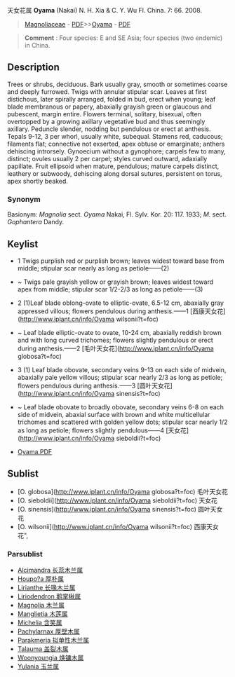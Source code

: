天女花属 **Oyama** (Nakai) N. H. Xia & C. Y. Wu Fl. China. 7: 66. 2008.

> [Magnoliaceae](http://www.iplant.cn/info/Magnoliaceae?t=foc) - [PDF](http://www.iplant.cn/foc/pdf/Magnoliaceae.pdf)>>[Oyama](http://www.iplant.cn/info/Oyama?t=foc) - [PDF](http://www.iplant.cn/foc/pdf/Oyama.pdf)

> **Comment** : 
> Four species: E and SE Asia; four species (two endemic) in China.

## Description

Trees or shrubs, deciduous. Bark usually gray, smooth or sometimes coarse and deeply furrowed. Twigs with annular stipular scar. Leaves at first distichous, later spirally arranged, folded in bud, erect when young; leaf blade membranous or papery, abaxially grayish green or glaucous and pubescent, margin entire. Flowers terminal, solitary, bisexual, often overtopped by a growing axillary vegetative bud and thus seemingly axillary. Peduncle slender, nodding but pendulous or erect at anthesis. Tepals 9-12, 3 per whorl, usually white, subequal. Stamens red, caducous; filaments flat; connective not exserted, apex obtuse or emarginate; anthers dehiscing introrsely. Gynoecium without a gynophore; carpels few to many, distinct; ovules usually 2 per carpel; styles curved outward, adaxially papillate. Fruit ellipsoid when mature, pendulous; mature carpels distinct, leathery or subwoody, dehiscing along dorsal sutures, persistent on torus, apex shortly beaked.

### Synonym
Basionym: *Magnolia* sect. *Oyama* Nakai, Fl. Sylv. Kor. 20: 117. 1933; *M.* sect. *Gophantera* Dandy.

## Keylist

* 1 Twigs purplish red or purplish brown; leaves widest toward base from middle; stipular scar nearly as long as petiole——(2)
* ~ Twigs pale grayish yellow or grayish brown; leaves widest toward apex from middle; stipular scar 1/2-2/3 as long as petiole——(3)

* 2 (1)Leaf blade oblong-ovate to elliptic-ovate, 6.5-12 cm, abaxially gray appressed villous; flowers pendulous during anthesis.——1  [西康天女花](http://www.iplant.cn/info/Oyama wilsonii?t=foc)
* ~ Leaf blade elliptic-ovate to ovate, 10-24 cm, abaxially reddish brown and with long curved trichomes; flowers slightly pendulous or erect during anthesis.——2  [毛叶天女花](http://www.iplant.cn/info/Oyama globosa?t=foc)

* 3 (1) Leaf blade obovate, secondary veins 9-13 on each side of midvein, abaxially pale yellow villous; stipular scar nearly 2/3 as long as petiole; flowers pendulous during anthesis.——3  [圆叶天女花](http://www.iplant.cn/info/Oyama sinensis?t=foc)
* ~ Leaf blade obovate to broadly obovate, secondary veins 6-8 on each side of midvein, abaxial surface with brown and white multicellular trichomes and scattered with golden yellow dots; stipular scar nearly 1/2 as long as petiole; flowers slightly pendulous——4  [天女花](http://www.iplant.cn/info/Oyama sieboldii?t=foc)

* [Oyama.PDF](http://www.iplant.cn/foc/pdf/Oyama.pdf)

## Sublist

* [O.  globosa](http://www.iplant.cn/info/Oyama globosa?t=foc)
 毛叶天女花
* [O.  sieboldii](http://www.iplant.cn/info/Oyama sieboldii?t=foc)
 天女花
* [O.  sinensis](http://www.iplant.cn/info/Oyama sinensis?t=foc)
 圆叶天女花
* [O.  wilsonii](http://www.iplant.cn/info/Oyama wilsonii?t=foc) 西康天女花",

### Parsublist

* [Alcimandra  长蕊木兰属](http://www.iplant.cn/info/Alcimandra?t=foc)
* [Houpo?a  厚朴属](http://www.iplant.cn/info/Houpo?a?t=foc)
* [Lirianthe  长喙木兰属](http://www.iplant.cn/info/Lirianthe?t=foc)
* [Liriodendron  鹅掌楸属](http://www.iplant.cn/info/Liriodendron?t=foc)
* [Magnolia  木兰属](http://www.iplant.cn/info/Magnolia?t=foc)
* [Manglietia  木莲属](http://www.iplant.cn/info/Manglietia?t=foc)
* [Michelia  含笑属](http://www.iplant.cn/info/Michelia?t=foc)
* [Pachylarnax  厚壁木属](http://www.iplant.cn/info/Pachylarnax?t=foc)
* [Parakmeria  拟单性木兰属](http://www.iplant.cn/info/Parakmeria?t=foc)
* [Talauma  盖裂木属](http://www.iplant.cn/info/Talauma?t=foc)
* [Woonyoungia  焕镛木属](http://www.iplant.cn/info/Woonyoungia?t=foc)
* [Yulania  玉兰属](http://www.iplant.cn/info/Yulania?t=foc)
